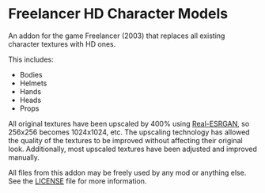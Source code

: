 # Freelancer HD Character Models
An addon for the game Freelancer (2003) that replaces all existing character textures with HD ones.

This includes:
* Bodies
* Helmets
* Hands
* Heads
* Props

All original textures have been upscaled by 400% using [Real-ESRGAN](https://github.com/xinntao/Real-ESRGAN), so 256x256 becomes 1024x1024, etc. The upscaling technology has allowed the quality of the textures to be improved without affecting their original look. Additionally, most upscaled textures have been adjusted and improved manually.

All files from this addon may be freely used by any mod or anything else. See the [LICENSE](https://github.com/BC46/freelancer-hd-character-models/blob/main/LICENSE) file for more information.
